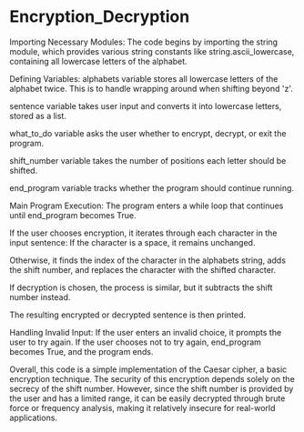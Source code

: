 # Encryption_Decryption

Importing Necessary Modules: The code begins by importing the string module, which provides various string constants like string.ascii_lowercase, containing all lowercase letters of the alphabet.

Defining Variables:
alphabets variable stores all lowercase letters of the alphabet twice. This is to handle wrapping around when shifting beyond 'z'.

sentence variable takes user input and converts it into lowercase letters, stored as a list.

what_to_do variable asks the user whether to encrypt, decrypt, or exit the program.

shift_number variable takes the number of positions each letter should be shifted.

end_program variable tracks whether the program should continue running.

Main Program Execution:
The program enters a while loop that continues until end_program becomes True.

If the user chooses encryption, it iterates through each character in the input sentence:
If the character is a space, it remains unchanged.

Otherwise, it finds the index of the character in the alphabets string, adds the shift number, and replaces the character with the shifted character.

If decryption is chosen, the process is similar, but it subtracts the shift number instead.

The resulting encrypted or decrypted sentence is then printed.

Handling Invalid Input:
If the user enters an invalid choice, it prompts the user to try again. If the user chooses not to try again, end_program becomes True, and the program ends.

Overall, this code is a simple implementation of the Caesar cipher, a basic encryption technique. The security of this encryption depends solely on the secrecy of the shift number. However, since the shift number is provided by the user and has a limited range, it can be easily decrypted through brute force or frequency analysis, making it relatively insecure for real-world applications.






